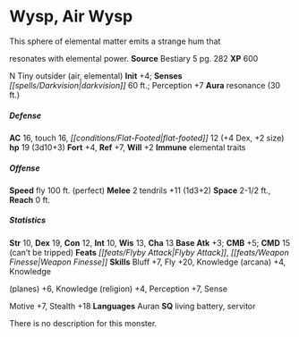 ﻿---
cssclass: [monsters]

---

# Wysp, Air Wysp
This sphere of elemental matter emits a strange hum that

resonates with elemental power.
**Source** Bestiary 5 pg. 282
**XP** 600

N Tiny outsider (air, elemental)
**Init** +4; **Senses** _[[spells/Darkvision|darkvision]]_ 60 ft.; Perception +7
**Aura** resonance (30 ft.)

##### Defense

**AC** 16, touch 16, _[[conditions/Flat-Footed|flat-footed]]_ 12 (+4 Dex, +2 size)
**hp** 19 (3d10+3)
**Fort** +4, **Ref** +7, **Will** +2
**Immune** elemental traits

##### Offense
**Speed** fly 100 ft. (perfect)
**Melee** 2 tendrils +11 (1d3+2)
**Space** 2-1/2 ft., **Reach** 0 ft.

##### Statistics
**Str** 10, **Dex** 19, **Con** 12, **Int** 10, **Wis** 13, **Cha** 13
**Base Atk** +3; **CMB** +5; **CMD** 15 (can’t be tripped)
**Feats** _[[feats/Flyby Attack|Flyby Attack]]_, _[[feats/Weapon Finesse|Weapon Finesse]]_
**Skills** Bluff +7, Fly +20, Knowledge (arcana) +4, Knowledge

(planes) +6, Knowledge (religion) +4, Perception +7, Sense

Motive +7, Stealth +18
**Languages** Auran
**SQ** living battery, servitor

There is no description for this monster.